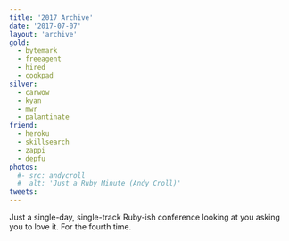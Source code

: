 ```yaml
---
title: '2017 Archive'
date: '2017-07-07'
layout: 'archive'
gold:
  - bytemark
  - freeagent
  - hired
  - cookpad
silver:
  - carwow
  - kyan
  - mwr
  - palantinate
friend:
  - heroku
  - skillsearch
  - zappi
  - depfu
photos:
  #- src: andycroll
  #  alt: 'Just a Ruby Minute (Andy Croll)'
tweets:
---
```


Just a single-day, single-track Ruby-ish conference looking at you asking you to love it. For the fourth time.

